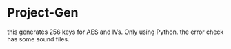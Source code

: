 # Project-Gen
this generates 256 keys for AES and IVs.
Only using Python.
the error check has some sound files.

